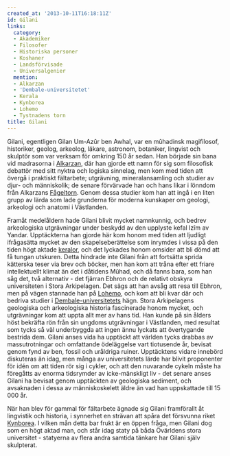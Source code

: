 ```yaml
---
created_at: '2013-10-11T16:18:11Z'
id: Gilani
links:
  category:
  - Akademiker
  - Filosofer
  - Historiska personer
  - Koshaner
  - Landsförvisade
  - Universalgenier
  mention:
  - Alkarzan
  - 'Dembale-universitetet'
  - Kerala
  - Kynborea
  - Lohemo
  - Tystnadens torn
title: Gilani
---
```


Gilani, egentligen Gilan Um-Azûr ben Awhal, var en mûhadinsk magifilosof, historiker, geolog,
arkeolog, läkare, astronom, botaniker, lingvist och skulptör som var verksam för omkring 150 år
sedan. Han började sin bana vid madrasorna i [Alkarzan], där han gjorde ett namn för sig som
filosofisk debattör med sitt nyktra och logiska sinnelag, men kom med tiden att övergå i praktiskt
fältarbete; utgrävning, mineralansamling och studier av djur- och människolik; de senare förvärvade
han och hans likar i lönndom från Alkarzans [Fågeltorn]. Genom dessa studier kom han att ingå i en
liten grupp av lärda som lade grunderna för moderna kunskaper om geologi, arkeologi och anatomi i
Västlanden.

Framåt medelåldern hade Gilani blivit mycket namnkunnig, och bedrev arkeologiska utgrävningar under
beskydd av den upplyste kefal Izîm av Yandar. Upptäckterna han gjorde här kom honom med tiden att
ljudligt ifrågasätta mycket av den skapelseberättelse som inrymdes i vissa på den tiden högt aktade
[keralor], och det lyckades honom omsider att bli dömd att få tungan utskuren. Detta hindrade inte
Gilani från att fortsätta sprida kätterska teser via brev och böcker, men han kom att tråna efter
ett friare intellektuellt klimat än det i dåtidens Mûhad, och då fanns bara, som han såg det, två
alternativ - det fjärran Ebhron och de relativt obskyra universiteten i Stora Arkipelagen. Det sägs
att han avsåg att resa till Ebhron, men på vägen stannade han på [Lohemo], och kom att bli kvar där
och bedriva studier i [Dembale-universitetets] hägn. Stora Arkipelagens geologiska och arkeologiska
historia fascinerade honom mycket, och utgrävningar kom att uppta allt mer av hans tid. Han kunde på
sin ålders höst bekräfta rön från sin ungdoms utgrävningar i Västlanden, med resultat som tycks så
väl underbyggda att ingen ännu lyckats att övertygande bestrida dem. Gilani anses vida ha upptäckt
att världen tycks drabbas av massutrotningar och omfattande ödeläggelse vart tiotusende år, bevisat
genom fynd av ben, fossil och uråldriga ruiner. Upptäcktens vidare innebörd diskuteras än idag, men
många av universitetets lärde har blivit proponenter för idén om att tiden rör sig i cykler, och att
den nuvarande cykeln måste ha föregåtts av enorma tidsrymder av icke-mänskligt liv - det senare
anses Gilani ha bevisat genom upptäckten av geologiska sediment, och avsaknaden i dessa av
människoskelett äldre än vad han uppskattade till 15 000 år.

När han blev för gammal för fältarbete ägnade sig Gilani framförallt åt lingvistik och historia, i
synnerhet en strävan att spåra det försvunna riket [Kynborea]. I vilken mån detta bar frukt är en
öppen fråga, men Gilani dog som en högt aktad man, och står idag staty på båda Övärldens stora
universitet - statyerna av flera andra samtida tänkare har Gilani själv skulpterat.

  [Alkarzan]: Alkarzan
  [Fågeltorn]: Tystnadens_torn
  [keralor]: Kerala
  [Lohemo]: Lohemo
  [Dembale-universitetets]: Dembale-universitetet
  [Kynborea]: Kynborea